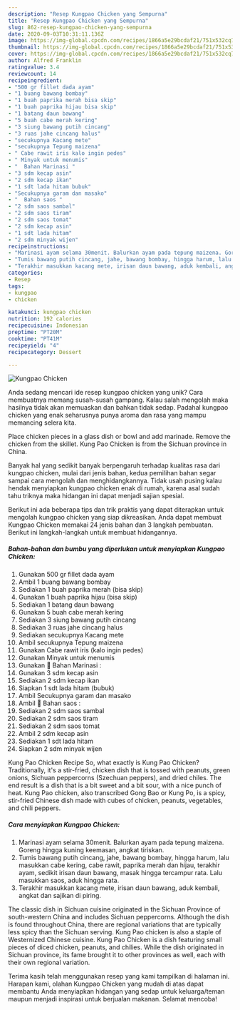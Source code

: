 ```yaml
---
description: "Resep Kungpao Chicken yang Sempurna"
title: "Resep Kungpao Chicken yang Sempurna"
slug: 862-resep-kungpao-chicken-yang-sempurna
date: 2020-09-03T10:31:11.136Z
image: https://img-global.cpcdn.com/recipes/1866a5e29bcdaf21/751x532cq70/kungpao-chicken-foto-resep-utama.jpg
thumbnail: https://img-global.cpcdn.com/recipes/1866a5e29bcdaf21/751x532cq70/kungpao-chicken-foto-resep-utama.jpg
cover: https://img-global.cpcdn.com/recipes/1866a5e29bcdaf21/751x532cq70/kungpao-chicken-foto-resep-utama.jpg
author: Alfred Franklin
ratingvalue: 3.4
reviewcount: 14
recipeingredient:
- "500 gr fillet dada ayam"
- "1 buang bawang bombay"
- "1 buah paprika merah bisa skip"
- "1 buah paprika hijau bisa skip"
- "1 batang daun bawang"
- "5 buah cabe merah kering"
- "3 siung bawang putih cincang"
- "3 ruas jahe cincang halus"
- "secukupnya Kacang mete"
- "secukupnya Tepung maizena"
- " Cabe rawit iris kalo ingin pedes"
- " Minyak untuk menumis"
- "  Bahan Marinasi "
- "3 sdm kecap asin"
- "2 sdm kecap ikan"
- "1 sdt lada hitam bubuk"
- "Secukupnya garam dan masako"
- "  Bahan saos "
- "2 sdm saos sambal"
- "2 sdm saos tiram"
- "2 sdm saos tomat"
- "2 sdm kecap asin"
- "1 sdt lada hitam"
- "2 sdm minyak wijen"
recipeinstructions:
- "Marinasi ayam selama 30menit. Balurkan ayam pada tepung maizena. Goreng hingga kuning keemasan, angkat tiriskan."
- "Tumis bawang putih cincang, jahe, bawang bombay, hingga harum, lalu masukkan cabe kering, cabe rawit, paprika merah dan hijau, terakhir ayam, sedikit irisan daun bawang, masak hingga tercampur rata. Lalu masukkan saos, aduk hingga rata."
- "Terakhir masukkan kacang mete, irisan daun bawang, aduk kembali, angkat dan sajikan di piring."
categories:
- Resep
tags:
- kungpao
- chicken

katakunci: kungpao chicken 
nutrition: 192 calories
recipecuisine: Indonesian
preptime: "PT20M"
cooktime: "PT41M"
recipeyield: "4"
recipecategory: Dessert

---
```



![Kungpao Chicken](https://img-global.cpcdn.com/recipes/1866a5e29bcdaf21/751x532cq70/kungpao-chicken-foto-resep-utama.jpg)

Anda sedang mencari ide resep kungpao chicken yang unik? Cara membuatnya memang susah-susah gampang. Kalau salah mengolah maka hasilnya tidak akan memuaskan dan bahkan tidak sedap. Padahal kungpao chicken yang enak seharusnya punya aroma dan rasa yang mampu memancing selera kita.

Place chicken pieces in a glass dish or bowl and add marinade. Remove the chicken from the skillet. Kung Pao Chicken is from the Sichuan province in China.

Banyak hal yang sedikit banyak berpengaruh terhadap kualitas rasa dari kungpao chicken, mulai dari jenis bahan, kedua pemilihan bahan segar sampai cara mengolah dan menghidangkannya. Tidak usah pusing kalau hendak menyiapkan kungpao chicken enak di rumah, karena asal sudah tahu triknya maka hidangan ini dapat menjadi sajian spesial.


Berikut ini ada beberapa tips dan trik praktis yang dapat diterapkan untuk mengolah kungpao chicken yang siap dikreasikan. Anda dapat membuat Kungpao Chicken memakai 24 jenis bahan dan 3 langkah pembuatan. Berikut ini langkah-langkah untuk membuat hidangannya.

<!--inarticleads1-->

##### Bahan-bahan dan bumbu yang diperlukan untuk menyiapkan Kungpao Chicken:

1. Gunakan 500 gr fillet dada ayam
1. Ambil 1 buang bawang bombay
1. Sediakan 1 buah paprika merah (bisa skip)
1. Gunakan 1 buah paprika hijau (bisa skip)
1. Sediakan 1 batang daun bawang
1. Gunakan 5 buah cabe merah kering
1. Sediakan 3 siung bawang putih cincang
1. Sediakan 3 ruas jahe cincang halus
1. Sediakan secukupnya Kacang mete
1. Ambil secukupnya Tepung maizena
1. Gunakan  Cabe rawit iris (kalo ingin pedes)
1. Gunakan  Minyak untuk menumis
1. Gunakan  🌻 Bahan Marinasi :
1. Gunakan 3 sdm kecap asin
1. Sediakan 2 sdm kecap ikan
1. Siapkan 1 sdt lada hitam (bubuk)
1. Ambil Secukupnya garam dan masako
1. Ambil  🌻 Bahan saos :
1. Sediakan 2 sdm saos sambal
1. Sediakan 2 sdm saos tiram
1. Sediakan 2 sdm saos tomat
1. Ambil 2 sdm kecap asin
1. Sediakan 1 sdt lada hitam
1. Siapkan 2 sdm minyak wijen


Kung Pao Chicken Recipe So, what exactly is Kung Pao Chicken? Traditionally, it&#39;s a stir-fried, chicken dish that is tossed with peanuts, green onions, Sichuan peppercorns (Szechuan peppers), and dried chiles. The end result is a dish that is a bit sweet and a bit sour, with a nice punch of heat. Kung Pao chicken, also transcribed Gong Bao or Kung Po, is a spicy, stir-fried Chinese dish made with cubes of chicken, peanuts, vegetables, and chili peppers. 

<!--inarticleads2-->

##### Cara menyiapkan Kungpao Chicken:

1. Marinasi ayam selama 30menit. Balurkan ayam pada tepung maizena. Goreng hingga kuning keemasan, angkat tiriskan.
1. Tumis bawang putih cincang, jahe, bawang bombay, hingga harum, lalu masukkan cabe kering, cabe rawit, paprika merah dan hijau, terakhir ayam, sedikit irisan daun bawang, masak hingga tercampur rata. Lalu masukkan saos, aduk hingga rata.
1. Terakhir masukkan kacang mete, irisan daun bawang, aduk kembali, angkat dan sajikan di piring.


The classic dish in Sichuan cuisine originated in the Sichuan Province of south-western China and includes Sichuan peppercorns. Although the dish is found throughout China, there are regional variations that are typically less spicy than the Sichuan serving. Kung Pao chicken is also a staple of Westernized Chinese cuisine. Kung Pao Chicken is a dish featuring small pieces of diced chicken, peanuts, and chilies. While the dish originated in Sichuan province, its fame brought it to other provinces as well, each with their own regional variation. 

Terima kasih telah menggunakan resep yang kami tampilkan di halaman ini. Harapan kami, olahan Kungpao Chicken yang mudah di atas dapat membantu Anda menyiapkan hidangan yang sedap untuk keluarga/teman maupun menjadi inspirasi untuk berjualan makanan. Selamat mencoba!
